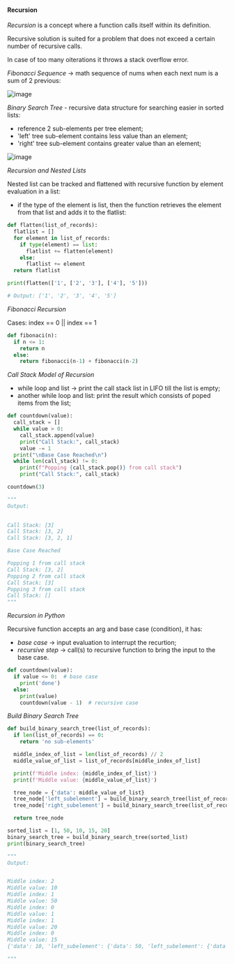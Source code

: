 #### Recursion

_Recursion_ is a concept where a function calls itself within its definition.

Recursive solution is suited for a problem that does not exceed a certain number of recursive calls.

In case of too many oiterations it throws a stack overflow error.

_Fibonacci Sequence_ -> math sequence of nums when each next num is a sum of 2 previous:

![image](https://github.com/user-attachments/assets/b25dab43-7822-4a03-9560-c4ec071ab342)




_Binary Search Tree_ - recursive data structure for searching easier in sorted lists:
* reference 2 sub-elements per tree element;
* 'left' tree sub-element contains less value than an element;
* 'right' tree sub-element contains greater value than an element;

![image](https://github.com/user-attachments/assets/2bae12b0-877f-42dc-91c5-6dc88c9ad063)



_Recursion and Nested Lists_

Nested list can be tracked and flattened with recursive function by element evaluation in a list:
* if the type of the element is list, then the function retrieves the element from that list and adds it to the flatlist:

```python
def flatten(list_of_records):
  flatlist = []
  for element in list_of_records:
    if type(element) == list:
      flatlist += flatten(element)
    else:
      flatlist += element
  return flatlist

print(flatten(['1', ['2', '3'], ['4'], '5']))

# Output: ['1', '2', '3', '4', '5']
```


_Fibonacci Recursion_

Cases: index == 0 || index == 1

```python
def fibonaci(n):
  if n <= 1:
    return n
  else:
    return fibonacci(n-1) + fibonacci(n-2)
```


_Call Stack Model of Recursion_

* while loop and list -> print the call stack list in LIFO till the list is empty;
* another while loop and list: print the result which consists of poped items from the list;

```python
def countdown(value):
  call_stack = []
  while value > 0:
    call_stack.append(value)
    print("Call Stack:", call_stack)
    value -= 1
  print("\nBase Case Reached\n")
  while len(call_stack) != 0:
    print(f"Popping {call_stack.pop()} from call stack")
    print("Call Stack:", call_stack)

countdown(3)

"""
Output:

    
Call Stack: [3]
Call Stack: [3, 2]
Call Stack: [3, 2, 1]

Base Case Reached

Popping 1 from call stack
Call Stack: [3, 2]
Popping 2 from call stack
Call Stack: [3]
Popping 3 from call stack
Call Stack: []
"""
```

_Recursion in Python_

Recursive function accepts an arg and base case (condition), it has:
* _base case_ -> input evaluation to interrupt the recurtion;
* _recursive step_ -> call(s) to recursive function to bring the input to the base case.

```python
def countdown(value):
  if value <= 0:  # base case
    print('done')
  else:
    print(value)
    countdown(value - 1)  # recursive case
```


_Build Binary Search Tree_

```python
def build_binary_search_tree(list_of_records):
  if len(list_of_records) == 0:
    return 'no sub-elements'

  middle_index_of_list = len(list_of_records) // 2
  middle_value_of_list = list_of_records[middle_index_of_list]

  print(f'Middle index: {middle_index_of_list}')
  print(f'Middle value: {middle_value_of_list}')

  tree_node = {'data': middle_value_of_list}
  tree_node['left_subelement'] = build_binary_search_tree(list_of_records[ : middle_index_of_list])
  tree_node['right_subelement'] = build_binary_search_tree(list_of_records[middle_index_of_list+1 : ])

  return tree_node

sorted_list = [1, 50, 10, 15, 20]
binary_search_tree = build_binary_search_tree(sorted_list)
print(binary_search_tree)

"""
Output:


Middle index: 2
Middle value: 10
Middle index: 1
Middle value: 50
Middle index: 0
Middle value: 1
Middle index: 1
Middle value: 20
Middle index: 0
Middle value: 15
{'data': 10, 'left_subelement': {'data': 50, 'left_subelement': {'data': 1, 'left_subelement': 'no sub-elements', 'right_subelement': 'no sub-elements'}, 'right_subelement': 'no sub-elements'}, 'right_subelement': {'data': 20, 'left_subelement': {'data': 15, 'left_subelement': 'no sub-elements', 'right_subelement': 'no sub-elements'}, 'right_subelement': 'no sub-elements'}}

"""
```



